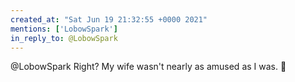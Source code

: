 ```yaml
---
created_at: "Sat Jun 19 21:32:55 +0000 2021"
mentions: ['LobowSpark']
in_reply_to: @LobowSpark
---
```


@LobowSpark Right? My wife wasn't nearly as amused as I was. 🤣